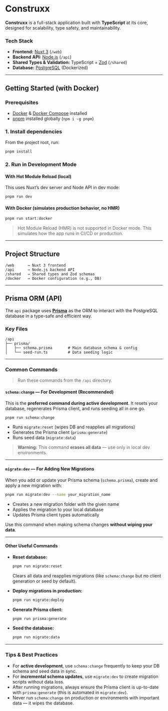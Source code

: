 
#  Construxx

**Construxx** is a full-stack application built with **TypeScript** at its core, designed for scalability, type safety, and maintainability.

###  Tech Stack

* **Frontend:** [Nuxt 3](https://nuxt.com/) (`/web`)
* **Backend API:** [Node.js](https://nodejs.org/) (`/api`)
* **Shared Types & Validation:** TypeScript + [Zod](https://zod.dev/) (`/shared`)
* **Database:** [PostgreSQL](https://www.postgresql.org/) (Dockerized)

---

##  Getting Started (with Docker)

### Prerequisites

* [Docker](https://www.docker.com/) & [Docker Compose](https://docs.docker.com/compose/) installed
* [pnpm](https://pnpm.io/) installed globally (`npm i -g pnpm`)

### 1. Install dependencies

From the project root, run:

```bash
pnpm install
```

### 2. Run in Development Mode

####  With Hot Module Reload (local)

This uses Nuxt’s dev server and Node API in dev mode:

```bash
pnpm run dev
```

####  With Docker (simulates production behavior, no HMR)

```bash
pnpm run start:docker
```

> Hot Module Reload (HMR) is not supported in Docker mode. This simulates how the app runs in CI/CD or production.

---

##  Project Structure

```
/web      → Nuxt 3 frontend
/api      → Node.js backend API
/shared   → Shared types and Zod schemas
/docker   → Docker configuration (e.g., DB)
```

---

##  Prisma ORM (API)

The `api` package uses [**Prisma**](https://www.prisma.io/) as the ORM to interact with the PostgreSQL database in a type-safe and efficient way.

###  Key Files

```
/api
├── prisma/
│   ├── schema.prisma       # Main database schema & config
│   └── seed-run.ts         # Data seeding logic
```

---

###  Common Commands

> Run these commands from the `/api` directory.

####  **`schema:change`** — For Development (Recommended)

This is the **preferred command during active development**. It resets your database, regenerates Prisma client, and runs seeding all in one go.

```bash
pnpm run schema:change
```

* Runs `migrate:reset` (wipes DB and reapplies all migrations)
* Generates the Prisma client (`prisma:generate`)
* Runs seed data (`migrate:data`)

>  **Warning:** This command **erases all data** — use only in local dev environments.

---

####  **`migrate:dev`** — For Adding New Migrations

When you add or update your Prisma schema (`schema.prisma`), create and apply a new migration with:

```bash
pnpm run migrate:dev --name your_migration_name
```

* Creates a new migration folder with the given name
* Applies the migration to your local database
* Updates Prisma client types automatically

Use this command when making schema changes **without wiping your data**.

---

####  Other Useful Commands

* **Reset database:**

  ```bash
  pnpm run migrate:reset
  ```

  Clears all data and reapplies migrations (like `schema:change` but no client generation or seed by default).

* **Deploy migrations in production:**

  ```bash
  pnpm run migrate:deploy
  ```

* **Generate Prisma client:**

  ```bash
  pnpm run prisma:generate
  ```

* **Seed the database:**

  ```bash
  pnpm run migrate:data
  ```

---

###  Tips & Best Practices

* For **active development**, use `schema:change` frequently to keep your DB schema and seed data in sync.
* For **incremental schema updates**, use `migrate:dev` to create migration scripts without data loss.
* After running migrations, always ensure the Prisma client is up-to-date with `prisma:generate` (this is automated in `migrate:dev`).
* Never run `schema:change` on production or environments with important data — it wipes the database.
